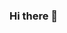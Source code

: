 ### Hi there 👋

<!--
**Adriano-js/Adriano-js** is a ✨ _special_ ✨ repository because its `README.md` (this file) appears on your GitHub profile.
{{ LANGUAGE_TEMPLATE_START }}
Here are some ideas to get you started:

- 🔭 I’m currently working on ...
- 🌱 I’m currently learning ...
- 👯 I’m looking to collaborate on ...
- 🤔 I’m looking for help with ...
- 💬 Ask me about ...
- 📫 How to reach me: ...
- 😄 Pronouns: ...
- ⚡ Fun fact: ...
-->
